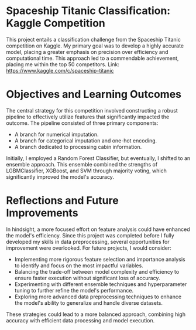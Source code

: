 # Spaceship Titanic Classification: Kaggle Competition

This project entails a classification challenge from the Spaceship Titanic competition on Kaggle. My primary goal was to develop a highly accurate model, placing a greater emphasis on precision over efficiency and computational time. This approach led to a commendable achievement, placing me within the top 50 competitors. Link: https://www.kaggle.com/c/spaceship-titanic

# Objectives and Learning Outcomes
The central strategy for this competition involved constructing a robust pipeline to effectively utilize features that significantly impacted the outcome. The pipeline consisted of three primary components:
* A branch for numerical imputation.
* A branch for categorical imputation and one-hot encoding.
* A branch dedicated to processing cabin information.

Initially, I employed a Random Forest Classifier, but eventually, I shifted to an ensemble approach. This ensemble combined the strengths of LGBMClassifier, XGBoost, and SVM through majority voting, which significantly improved the model's accuracy.

# Reflections and Future Improvements
In hindsight, a more focused effort on feature analysis could have enhanced the model's efficiency. Since this project was completed before I fully developed my skills in data preprocessing, several opportunities for improvement were overlooked. For future projects, I would consider:

* Implementing more rigorous feature selection and importance analysis to identify and focus on the most impactful variables.
* Balancing the trade-off between model complexity and efficiency to ensure faster execution without significant loss of accuracy.
* Experimenting with different ensemble techniques and hyperparameter tuning to further refine the model's performance.
* Exploring more advanced data preprocessing techniques to enhance the model's ability to generalize and handle diverse datasets.

These strategies could lead to a more balanced approach, combining high accuracy with efficient data processing and model execution.
